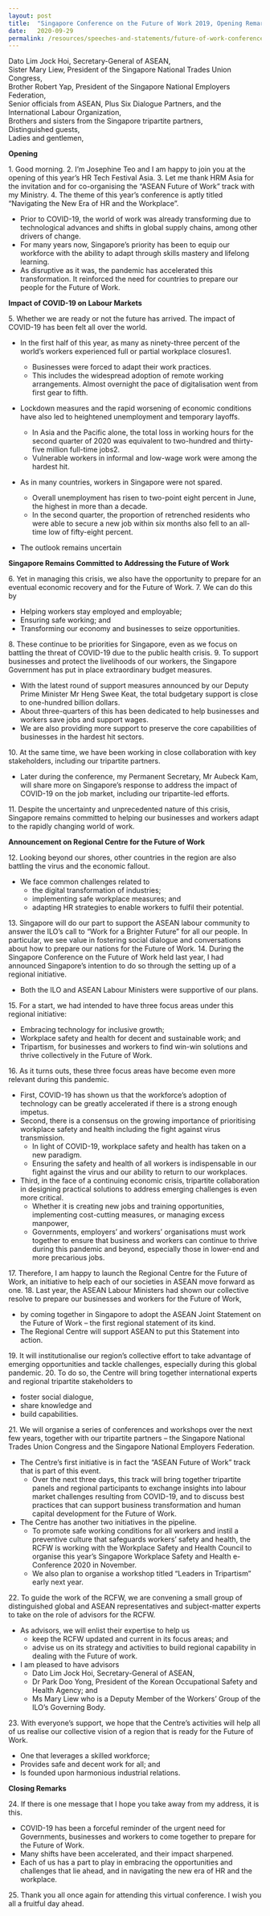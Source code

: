 ```yaml
---
layout: post
title:  "Singapore Conference on the Future of Work 2019, Opening Remarks by Mrs Josephine Teo, Minister for Manpower and Second Minister for Home Affairs"
date:   2020-09-29
permalink: /resources/speeches-and-statements/future-of-work-conference-2019-opening-remarks-by-mrs-josephine-teo/
---
```

Dato Lim Jock Hoi, Secretary-General of ASEAN,<br> 
Sister Mary Liew, President of the Singapore National Trades Union Congress,<br>
Brother Robert Yap, President of the Singapore National Employers Federation,<br>
Senior officials from ASEAN, Plus Six Dialogue Partners, and the International Labour Organization,<br> 
Brothers and sisters from the Singapore tripartite partners,<br> 
Distinguished guests,<br>
Ladies and gentlemen,<br> 

**Opening**

1\.  Good morning.
2\.  I’m Josephine Teo and I am happy to join you at the opening of this year’s HR Tech Festival Asia.
3\.  Let me thank HRM Asia for the invitation and for co-organising the “ASEAN Future of Work” track with my Ministry.
4\.  The theme of this year’s conference is aptly titled “Navigating the New Era of HR and the Workplace”.

-   Prior to  COVID-19, the world of work was already transforming due to technological advances and shifts in global supply chains, among other drivers of change.
-   For many years now, Singapore’s priority has been to equip our workforce with the ability to adapt through skills mastery and lifelong learning.
-   As disruptive as it was, the pandemic has accelerated this transformation. It reinforced the need for countries to prepare our people for the Future of Work.

**Impact of COVID-19 on Labour Markets**

5\.  Whether we are ready or not the future has arrived. The impact of COVID-19 has been felt all over the world.

-   In the first half of this year, as many as ninety-three percent of the world’s workers experienced full or partial workplace closures1.
    -   Businesses were forced to adapt their work practices.
    -   This includes the widespread adoption of remote working arrangements. Almost overnight the pace of digitalisation went from first gear to fifth.

-   Lockdown measures and the rapid worsening of economic conditions have also led to heightened unemployment and temporary layoffs.
    -   In Asia and the Pacific alone, the total loss in working hours for the second quarter of 2020 was equivalent to two-hundred and thirty-five million full-time jobs2.
    -   Vulnerable workers in informal and low-wage work were among the hardest hit.
-   As in many countries, workers in Singapore were not spared.
    -   Overall unemployment has risen to two-point eight percent in June, the highest in more than a decade.
    -   In the second quarter, the proportion of retrenched residents who were able to secure a new job within six months also fell to an all-time low of fifty-eight percent.
-   The outlook remains uncertain

**Singapore Remains Committed to Addressing the Future of Work**

6\.  Yet in managing this crisis, we also have the opportunity to prepare for an eventual economic recovery and for the Future of Work.
7\.  We can do this by

-   Helping workers stay employed and employable;
-   Ensuring safe working; and
-   Transforming our economy and businesses to seize opportunities.

8\.  These continue to be priorities for Singapore, even as we focus on battling the threat of COVID-19 due to the public health crisis.
9\.  To support businesses and protect the livelihoods of our workers, the Singapore Government has put in place extraordinary budget measures.

-   With the latest round of support measures announced by our Deputy Prime Minister Mr Heng Swee Keat, the total budgetary support is close to one-hundred billion dollars.
-   About three-quarters of this has been dedicated to help businesses and workers save jobs and support wages.
-   We are also providing more support to preserve the core capabilities of businesses in the hardest hit sectors.

10\.  At the same time, we have been working in close collaboration with key stakeholders, including our tripartite partners.

-   Later during the conference, my Permanent Secretary, Mr Aubeck Kam, will share more on Singapore’s response to address the impact of COVID-19 on the job market, including our tripartite-led efforts.

11\.  Despite the uncertainty and unprecedented nature of this crisis, Singapore remains committed to helping our businesses and workers adapt to the rapidly changing world of work.

**Announcement on Regional Centre for the Future of Work**

12\.  Looking beyond our shores, other countries in the region are also battling the virus and the economic fallout.

-   We face common challenges related to
    -   the digital transformation of industries;
    -   implementing safe workplace measures; and
    -   adapting HR strategies to enable workers to fulfil their potential.

13\.  Singapore will do our part to support the ASEAN labour community to answer the  ILO’s call to “Work for a Brighter Future” for all our people. In particular, we see value in fostering social dialogue and conversations about how to prepare our nations for the Future of Work.
14\.  During the Singapore Conference on the Future of Work held last year, I had announced Singapore’s intention to do so through the setting up of a regional initiative.

-   Both the ILO and ASEAN Labour Ministers were supportive of our plans.

15\.  For a start, we had intended to have three focus areas under this regional initiative:

-   Embracing technology for inclusive growth;
-   Workplace safety and health for decent and sustainable work; and
-   Tripartism, for businesses and workers to find win-win solutions and thrive collectively in the Future of Work.

16\.  As it turns outs, these three focus areas have become even more relevant during this pandemic.

-   First, COVID-19 has shown us that the workforce’s adoption of technology can be greatly accelerated if there is a strong enough impetus.
-   Second, there is a consensus on the growing importance of prioritising workplace safety and health including the fight against virus transmission.
    -   In light of COVID-19, workplace safety and health has taken on a new paradigm.
    -   Ensuring the safety and health of all workers is indispensable in our fight against the virus and our ability to return to our workplaces.
-   Third, in the face of a continuing economic crisis, tripartite collaboration in designing practical solutions to address emerging challenges is even more critical.
    -   Whether it is creating new jobs and training opportunities, implementing cost-cutting measures, or managing excess manpower,
    -   Governments, employers’ and workers’ organisations must work together to ensure that business and workers can continue to thrive during this pandemic and beyond, especially those in lower-end and more precarious jobs.

17\.  Therefore, I am happy to launch the Regional Centre for the Future of Work, an initiative to help each of our societies in ASEAN move forward as one.
18\.  Last year, the ASEAN Labour Ministers had shown our collective resolve to prepare our businesses and workers for the Future of Work,

-   by coming together in Singapore to adopt the ASEAN Joint Statement on the Future of Work – the first regional statement of its kind.
-   The Regional Centre will support ASEAN to put this Statement into action.

19\.  It will institutionalise our region’s collective effort to take advantage of emerging opportunities and tackle challenges, especially during this global pandemic.
20\.  To do so, the Centre will bring together international experts and regional tripartite stakeholders to

-   foster social dialogue,
-   share knowledge and
-   build capabilities.

21\.  We will organise a series of conferences and workshops over the next few years, together with our tripartite partners – the Singapore National Trades Union Congress and the Singapore National Employers Federation.

-   The Centre’s first initiative is in fact the “ASEAN Future of Work” track that is part of this event.
    -   Over the next three days, this track will bring together tripartite panels and regional participants to exchange insights into labour market challenges resulting from COVID-19, and to discuss best practices that can support business transformation and human capital development for the Future of Work.
-   The Centre has another two initiatives in the pipeline.
    -   To promote safe working conditions for all workers and instil a preventive culture that safeguards workers’ safety and health, the RCFW is working with the Workplace Safety and Health Council to organise this year’s Singapore Workplace Safety and Health e-Conference 2020 in November.
    -   We also plan to organise a workshop titled “Leaders in Tripartism” early next year.

22\.  To guide the work of the RCFW, we are convening a small group of distinguished global and ASEAN representatives and subject-matter experts to take on the role of advisors for the RCFW.

-   As advisors, we will enlist their expertise to help us
    -   keep the RCFW updated and current in its focus areas; and
    -   advise us on its strategy and activities to build regional capability in dealing with the Future of work.
-   I am pleased to have advisors
    -   Dato Lim Jock Hoi, Secretary-General of ASEAN,
    -   Dr Park Doo Yong, President of the Korean Occupational Safety and Health Agency; and
    -   Ms Mary Liew who is a Deputy Member of the Workers’ Group of the ILO’s Governing Body.

23\.  With everyone’s support, we hope that the Centre’s activities will help all of us realise our collective vision of a region that is ready for the Future of Work.

-   One that leverages a skilled workforce;
-   Provides safe and decent work for all; and
-   Is founded upon harmonious industrial relations.

**Closing Remarks**

24\.  If there is one message that I hope you take away from my address, it is this.

-   COVID-19 has been a forceful reminder of the urgent need for Governments, businesses and workers to come together to prepare for the Future of Work.
-   Many shifts have been accelerated, and their impact sharpened.
-   Each of us has a part to play in embracing the opportunities and challenges that lie ahead, and in navigating the new era of HR and the workplace.

25\.  Thank you all once again for attending this virtual conference. I wish you all a fruitful day ahead.






